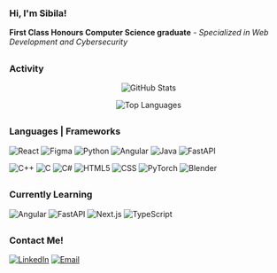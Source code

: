 ### Hi, I'm Sibila!

**First Class Honours Computer Science graduate** - *Specialized in Web Development and Cybersecurity*

##
### Activity

<p align="center">
<img src="https://github-readme-stats.vercel.app/api?username=sibilashihab&show_icons=true&theme=tokyonight" alt="GitHub Stats" >
</p>

<p align="center">
  <img src="https://github-readme-stats.vercel.app/api/top-langs/?username=sibilashihab&layout=compact&theme=radical" alt="Top Languages">
</p>

##
### Languages | Frameworks

![React](https://img.shields.io/badge/React-3B4CCA?style=for-the-badge&logo=react&logoColor=white)
![Figma](https://img.shields.io/badge/Figma-7C57C2?style=for-the-badge&logo=figma&logoColor=white)
![Python](https://img.shields.io/badge/Python-2B5DAE?style=for-the-badge&logo=python&logoColor=white)
![Angular](https://img.shields.io/badge/Angular-C84C4C?style=for-the-badge&logo=angular&logoColor=white)
![Java](https://img.shields.io/badge/Java-7C57C2?style=for-the-badge&logo=oracle&logoColor=white)
![FastAPI](https://img.shields.io/badge/FastAPI-2B5DAE?style=for-the-badge&logo=fastapi&logoColor=white)

![C++](https://img.shields.io/badge/C++-3B4CCA?style=for-the-badge&logo=c%2B%2B&logoColor=white)
![C](https://img.shields.io/badge/C-2B5DAE?style=for-the-badge&logo=c&logoColor=white)
![C#](https://img.shields.io/badge/C%23-7C57C2?style=for-the-badge&logo=c-sharp&logoColor=white)
![HTML5](https://img.shields.io/badge/HTML5-C84C4C?style=for-the-badge&logo=html5&logoColor=white)
![CSS](https://img.shields.io/badge/CSS-3B4CCA?style=for-the-badge&logo=css&logoColor=white)
![PyTorch](https://img.shields.io/badge/PyTorch-C84C4C?style=for-the-badge&logo=pytorch&logoColor=white)
![Blender](https://img.shields.io/badge/Blender-7C57C2?style=for-the-badge&logo=blender&logoColor=white)

##
### Currently Learning

![Angular](https://img.shields.io/badge/Angular-C84C4C?style=for-the-badge&logo=angular&logoColor=white)
![FastAPI](https://img.shields.io/badge/FastAPI-2B5DAE?style=for-the-badge&logo=fastapi&logoColor=white)
![Next.js](https://img.shields.io/badge/Next.js-3B4CCA?style=for-the-badge&logo=nextdotjs&logoColor=white)
![TypeScript](https://img.shields.io/badge/TypeScript-7C57C2?style=for-the-badge&logo=typescript&logoColor=white)
##

### Contact Me!

[![LinkedIn](https://img.shields.io/badge/LinkedIn-0077B5?style=for-the-badge&logo=LinkedIn&logoColor=white)](https://linkedin.com/in/sibila-shihab)
[![Email](https://img.shields.io/badge/💌%20Email-A076FF?style=for-the-badge&logo=microsoft-outlook&logoColor=white)](mailto:s.sibila@outlook.com)

##
